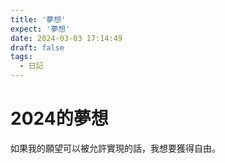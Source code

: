 ```yaml
---
title: '夢想'
expect: '夢想'
date: 2024-03-03 17:14:49
draft: false
tags:
  - 日記
---
```


# 2024的夢想

如果我的願望可以被允許實現的話，我想要獲得自由。
